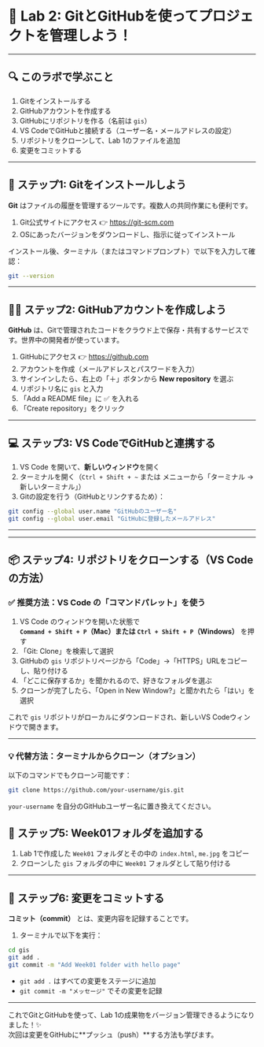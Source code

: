 # 🧪 Lab 2: GitとGitHubを使ってプロジェクトを管理しよう！

---

## 🔍 このラボで学ぶこと

1. Gitをインストールする  
2. GitHubアカウントを作成する  
3. GitHubにリポジトリを作る（名前は `gis`）  
4. VS CodeでGitHubと接続する（ユーザー名・メールアドレスの設定）  
5. リポジトリをクローンして、Lab 1のファイルを追加  
6. 変更をコミットする  

---

## 🧰 ステップ1: Gitをインストールしよう

**Git** はファイルの履歴を管理するツールです。複数人の共同作業にも便利です。

1. Git公式サイトにアクセス 👉 https://git-scm.com  
2. OSにあったバージョンをダウンロードし、指示に従ってインストール  

インストール後、ターミナル（またはコマンドプロンプト）で以下を入力して確認：

```bash
git --version
```

---

## 🧑‍💻 ステップ2: GitHubアカウントを作成しよう

**GitHub** は、Gitで管理されたコードをクラウド上で保存・共有するサービスです。世界中の開発者が使っています。

1. GitHubにアクセス 👉 https://github.com  
2. アカウントを作成（メールアドレスとパスワードを入力）  
3. サインインしたら、右上の「＋」ボタンから **New repository** を選ぶ  
4. リポジトリ名に `gis` と入力  
5. 「Add a README file」に ✅ を入れる  
6. 「Create repository」をクリック  

---

## 💻 ステップ3: VS CodeでGitHubと連携する

1. VS Code を開いて、**新しいウィンドウ**を開く  
2. ターミナルを開く（`Ctrl + Shift + ~` または メニューから「ターミナル → 新しいターミナル」）  
3. Gitの設定を行う（GitHubとリンクするため）：

```bash
git config --global user.name "GitHubのユーザー名"
git config --global user.email "GitHubに登録したメールアドレス"
```

---


---

## 📦 ステップ4: リポジトリをクローンする（VS Codeの方法）

### ✅ 推奨方法：VS Code の「コマンドパレット」を使う

1. VS Code のウィンドウを開いた状態で  
   **`Command + Shift + P`（Mac）または `Ctrl + Shift + P`（Windows）** を押す  
2. 「Git: Clone」を検索して選択  
3. GitHubの `gis` リポジトリページから「Code」→「HTTPS」URLをコピーし、貼り付ける  
4. 「どこに保存するか」を聞かれるので、好きなフォルダを選ぶ  
5. クローンが完了したら、「Open in New Window?」と聞かれたら「はい」を選択

これで `gis` リポジトリがローカルにダウンロードされ、新しいVS Codeウィンドウで開きます。

---

### 💡 代替方法：ターミナルからクローン（オプション）

以下のコマンドでもクローン可能です：

```bash
git clone https://github.com/your-username/gis.git
```

`your-username` を自分のGitHubユーザー名に置き換えてください。

## 📁 ステップ5: Week01フォルダを追加する

1. Lab 1で作成した `Week01` フォルダとその中の `index.html`, `me.jpg` をコピー  
2. クローンした `gis` フォルダの中に `Week01` フォルダとして貼り付ける  

---

## 💾 ステップ6: 変更をコミットする

**コミット（commit）** とは、変更内容を記録することです。

1. ターミナルで以下を実行：

```bash
cd gis
git add .
git commit -m "Add Week01 folder with hello page"
```

- `git add .` はすべての変更をステージに追加  
- `git commit -m "メッセージ"` でその変更を記録  

---

これでGitとGitHubを使って、Lab 1の成果物をバージョン管理できるようになりました！✨  
次回は変更をGitHubに**プッシュ（push）**する方法も学びます。

